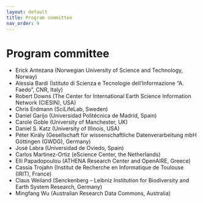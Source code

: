 ```yaml
---
layout: default
title: Program committee
nav_order: 9
---
```


# Program committee

* Erick Antezana (Norwegian University of Science and Technology, Norway)
* Alessia Bardi (Istituto di Scienza e Tecnologie dell’Informazione “A. Faedo”, CNR, Italy)
* Robert Downs (The Center for International Earth Science Information Network (CIESIN), USA)
* Chris Erdmann (SciLifeLab, Sweden)
* Daniel Garijo (Universidad Politécnica de Madrid, Spain)
* Carole Goble (University of Manchester, UK)
* Daniel S. Katz (University of Illinois, USA)
* Péter Király (Gesellschaft für wissenschaftliche Datenverarbeitung mbH Göttingen (GWDG), Germany)
* José Labra (Universidad de Oviedo, Spain)
* Carlos Martinez-Ortiz (eScience Center, the Netherlands)
* Elli Papadopoulou (ATHENA Research Center and OpenAIRE, Greece)
* Cassia Trojahn (Institut de Recherche en Informatique de Toulouse (IRIT), France)
* Claus Weiland (Senckenberg – Leibniz Institution for Biodiversity and Earth System Research, Germany)
* Mingfang Wu (Australian Research Data Commons, Australia)

